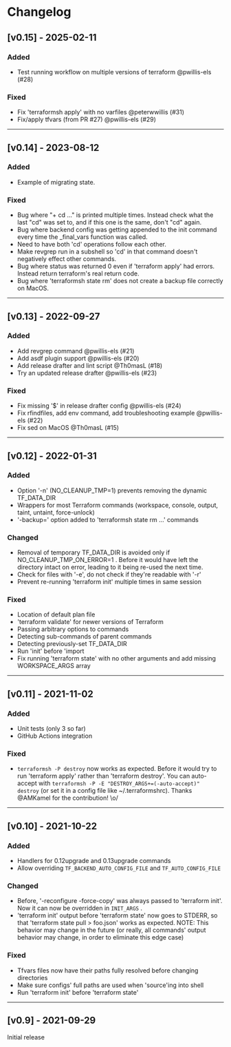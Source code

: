 # Changelog

## [v0.15] - 2025-02-11

### Added
 - Test running workflow on multiple versions of terraform @pwillis-els (#28)

### Fixed
 - Fix 'terraformsh apply' with no varfiles @peterwwillis (#31)
 - Fix/apply tfvars (from PR #27) @pwillis-els (#29)

---

## [v0.14] - 2023-08-12

### Added
  - Example of migrating state.

### Fixed
  - Bug where "+ cd ..." is printed multiple times. Instead check what the last
    "cd" was set to, and if this one is the same, don't "cd" again.
  - Bug where backend config was getting appended to the init command every time
    the _final_vars function was called.
  - Need to have both 'cd' operations follow each other.
  - Make revgrep run in a subshell so 'cd' in that command doesn't negatively
    effect other commands.
  - Bug where status was returned 0 even if 'terraform apply' had errors.
    Instead return terraform's real return code.
  - Bug where 'terraformsh state rm' does not create a backup file correctly
    on MacOS.

---

## [v0.13] - 2022-09-27

### Added
  - Add revgrep command @pwillis-els (#21)
  - Add asdf plugin support @pwillis-els (#20)
  - Add release drafter and lint script @Th0masL (#18)
  - Try an updated release drafter @pwillis-els (#23)

### Fixed
  - Fix missing '$' in release drafter config @pwillis-els (#24)
  - Fix rfindfiles, add env command, add troubleshooting example @pwillis-els (#22)
  - Fix sed on MacOS @Th0masL (#15)

---

## [v0.12] - 2022-01-31

### Added
 - Option '-n' (NO_CLEANUP_TMP=1) prevents removing the dynamic TF_DATA_DIR
 - Wrappers for most Terraform commands (workspace, console, output, taint, 
   untaint, force-unlock)
 - '-backup=' option added to 'terraformsh state rm ...' commands

### Changed
 - Removal of temporary TF_DATA_DIR is avoided only if NO_CLEANUP_TMP_ON_ERROR=1
   . Before it would have left the directory intact on error, leading to it
   being re-used the next time.
 - Check for files with '-e', do not check if they're readable with '-r'
 - Prevent re-running 'terraform init' multiple times in same session

### Fixed
 - Location of default plan file
 - 'terraform validate' for newer versions of Terraform
 - Passing arbitrary options to commands
 - Detecting sub-commands of parent commands
 - Detecting previously-set TF_DATA_DIR
 - Run 'init' before 'import
 - Fix running 'terraform state' with no other arguments and add missing
   WORKSPACE_ARGS array

---

## [v0.11] - 2021-11-02

### Added
 - Unit tests (only 3 so far)
 - GitHub Actions integration

### Fixed
 - `terraformsh -P destroy` now works as expected. Before it would try to run
     'terraform apply' rather than 'terraform destroy'.
   You can auto-accept with `terraformsh -P -E "DESTROY_ARGS+=(-auto-accept)" destroy`
   (or set it in a config file like ~/.terraformshrc).
   Thanks @AMKamel for the contribution! \o/

---

## [v0.10] - 2021-10-22

### Added
 - Handlers for 0.12upgrade and 0.13upgrade commands
 - Allow overriding `TF_BACKEND_AUTO_CONFIG_FILE` and `TF_AUTO_CONFIG_FILE`
  
### Changed
 - Before, '-reconfigure -force-copy' was always passed to 'terraform init'.
   Now it can now be overridden in `INIT_ARGS` .
 - 'terraform init' output before 'terraform state' now goes to STDERR, so
   that 'terraform state pull > foo.json' works as expected.
   NOTE: This behavior may change in the future (or really, all commands'
   output behavior may change, in order to eliminate this edge case)


### Fixed
 - Tfvars files now have their paths fully resolved before changing directories
 - Make sure configs' full paths are used when 'source'ing into shell
 - Run 'terraform init' before 'terraform state'

---

## [v0.9] - 2021-09-29
Initial release
